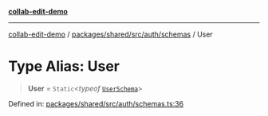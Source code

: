 [**collab-edit-demo**](../../../../../../README.md)

***

[collab-edit-demo](../../../../../../README.md) / [packages/shared/src/auth/schemas](../README.md) / User

# Type Alias: User

> **User** = `Static`\<*typeof* [`UserSchema`](../variables/UserSchema.md)\>

Defined in: [packages/shared/src/auth/schemas.ts:36](https://github.com/austyle-io/pub-sub-demo/blob/facd25f09850fc4e78e94ce267c52e173d869933/packages/shared/src/auth/schemas.ts#L36)
